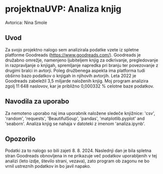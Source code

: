 # projektnaUVP: Analiza knjig

Avtorica: Nina Smole

## Uvod
Za svojo projektno nalogo sem analizirala podatke vzete iz spletne platforme Goodreads (https://www.goodreads.com/). Goodreads je družabno omrežje, namenjeno ljubiteljem knjig za odkrivanje, pregledovanje in razpravljanje o knjigah, spremljanje napredka pri branju ter povezovanje z drugimi bralci in avtorji. Poleg družbenega aspekta ima platforma tudi obširno bazo podatkov o knjigah in njihovih avtorjih. Leta 2022 je Goodreads zabeležil 3,5 miljarde naloženih knjig. Moj program analizira zgolj 11 648 naslovov, kar je približno 0,000332 % celotne baze podatkov. 

## Navodila za uporabo
Za nemoteno uporabo naj ima uporabnik naložene sledeče knjižnice: 'csv', 'random', 'requests', 'BeautifulSoup', 'pandas', 'matplotlib.pyplot' and 'seaborn'. Analiza knjig se nahaja v datoteki z imenom 'analiza.ipynb'.

## Opozorilo
Podatki za to nalogo so bili zajeti 8. 8. 2024. Naslednji dan je bila spletna stran Goodreads obnovljena in ne prikazuje več podatkov uporabljenih v tej analizi (leto izdje, število strani, vezava), zato program ob zagonu ne bo vrnil ustreznih podatkov in bo javil napako. 